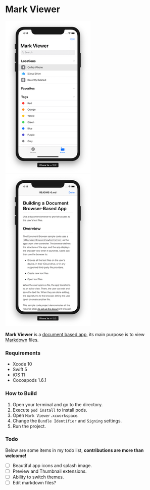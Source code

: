 # Mark Viewer

![Screenshot_1](Screenshot_1.png) ![Screenshot_2](Screenshot_2.png) 

**Mark Viewer** is a [document based app](https://developer.apple.com/documentation/uikit/view_controllers/adding_a_document_browser_to_your_app), its main purpose is to view [Markdown](https://en.wikipedia.org/wiki/Markdown) files.

### Requirements

- Xcode 10
- Swift 5
- iOS 11
- Cocoapods 1.6.1

### How to Build

1. Open your terminal and go to the directory.
2. Execute `pod install` to install pods.
3. Open `Mark Viewer.xcworkspace`.
4. Change the `Bundle Identifier` and `Signing` settings.
5. Run the project.

### Todo

Below are some items in my todo list, **contributions are more than welcome!**

- [ ] Beautiful app icons and splash image.
- [ ] Preview and Thumbnail extensions.
- [ ] Ability to switch themes.
- [ ] Edit markdown files?